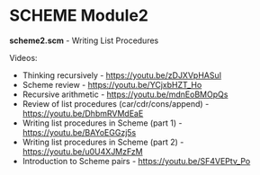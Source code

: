 # SCHEME Module2

**scheme2.scm** - Writing List Procedures

Videos:
- Thinking recursively - https://youtu.be/zDJXVpHASuI
- Scheme review - https://youtu.be/YCjxbHZT_Ho 
- Recursive arithmetic - https://youtu.be/mdnEoBMOpQs  
- Review of list procedures (car/cdr/cons/append) - https://youtu.be/DhbmRVMdEaE  
- Writing list procedures in Scheme (part 1) - https://youtu.be/BAYoEGGzj5s  
- Writing list procedures in Scheme (part 2) - https://youtu.be/u0U4XJMzFzM  
- Introduction to Scheme pairs - https://youtu.be/SF4VEPtv_Po  
